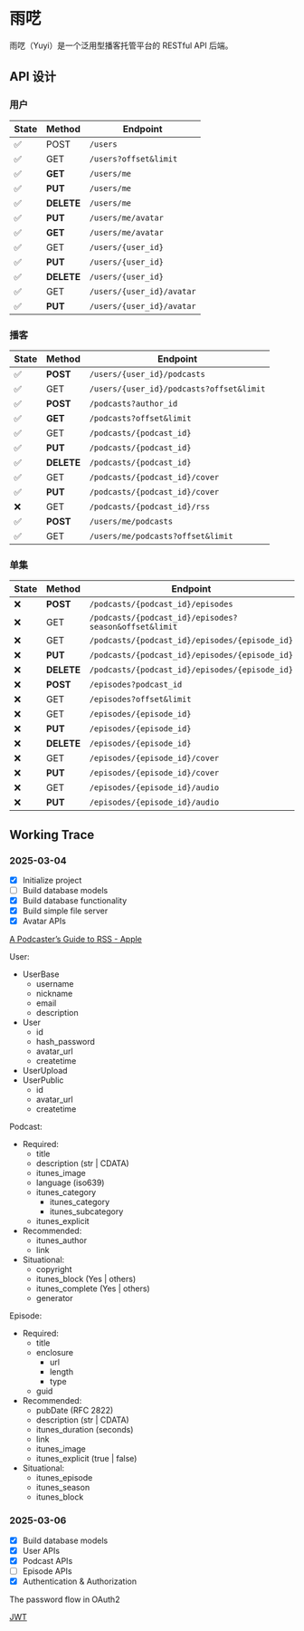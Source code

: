 # 雨呓

雨呓（Yuyi）是一个泛用型播客托管平台的 RESTful API 后端。

## API 设计

### 用户

State   | Method      | Endpoint
--------|-------------|-----
✅      | POST        | `/users`
✅      | GET         | `/users?offset&limit`
✅      | **GET**     | `/users/me`
✅      | **PUT**     | `/users/me`
✅      | **DELETE**  | `/users/me`
✅      | **PUT**     | `/users/me/avatar`
✅      | **GET**     | `/users/me/avatar`
✅      | GET         | `/users/{user_id}`
✅      | **PUT**     | `/users/{user_id}`
✅      | **DELETE**  | `/users/{user_id}`
✅      | GET         | `/users/{user_id}/avatar`
✅      | **PUT**     | `/users/{user_id}/avatar`

### 播客

State   | Method      | Endpoint
--------|-------------|-----
✅      | **POST**    | `/users/{user_id}/podcasts`
✅      | GET         | `/users/{user_id}/podcasts?offset&limit`
✅      | **POST**    | `/podcasts?author_id`
✅      | **GET**     | `/podcasts?offset&limit`
✅      | GET         | `/podcasts/{podcast_id}`
✅      | **PUT**     | `/podcasts/{podcast_id}`
✅      | **DELETE**  | `/podcasts/{podcast_id}`
✅      | GET         | `/podcasts/{podcast_id}/cover`
✅      | **PUT**     | `/podcasts/{podcast_id}/cover`
❌      | GET         | `/podcasts/{podcast_id}/rss`
✅      | **POST**    | `/users/me/podcasts`
✅      | GET         | `/users/me/podcasts?offset&limit`

### 单集

State   | Method      | Endpoint
--------|-------------|-----
❌      | **POST**    | `/podcasts/{podcast_id}/episodes`
❌      | GET         | `/podcasts/{podcast_id}/episodes?season&offset&limit`
❌      | GET         | `/podcasts/{podcast_id}/episodes/{episode_id}`
❌      | **PUT**     | `/podcasts/{podcast_id}/episodes/{episode_id}`
❌      | **DELETE**  | `/podcasts/{podcast_id}/episodes/{episode_id}`
❌      | **POST**    | `/episodes?podcast_id`
❌      | GET         | `/episodes?offset&limit`
❌      | GET         | `/episodes/{episode_id}`
❌      | **PUT**     | `/episodes/{episode_id}`
❌      | **DELETE**  | `/episodes/{episode_id}`
❌      | GET         | `/episodes/{episode_id}/cover`
❌      | **PUT**     | `/episodes/{episode_id}/cover`
❌      | GET         | `/episodes/{episode_id}/audio`
❌      | **PUT**     | `/episodes/{episode_id}/audio`

## Working Trace

### 2025-03-04

- [x] Initialize project
- [ ] Build database models
- [x] Build database functionality
- [x] Build simple file server
- [x] Avatar APIs

[A Podcaster’s Guide to RSS - Apple](https://help.apple.com/itc/podcasts_connect/)

User:

- UserBase
    - username
    - nickname 
    - email
    - description
- User
    - id
    - hash_password
    - avatar_url
    - createtime
- UserUpload
- UserPublic
    - id
    - avatar_url
    - createtime

Podcast:

- Required:
    - title
    - description (str | CDATA)
    - itunes_image
    - language (iso639)
    - itunes_category
        - itunes_category
        - itunes_subcategory
    - itunes_explicit
- Recommended:
    - itunes_author
    - link
- Situational:
    - copyright
    - itunes_block (Yes | others)
    - itunes_complete (Yes | others)
    - generator

Episode:

- Required:
    - title
    - enclosure
        - url
        - length
        - type
    - guid
- Recommended:
    - pubDate (RFC 2822)
    - description (str | CDATA)
    - itunes_duration (seconds)
    - link
    - itunes_image
    - itunes_explicit (true | false)
- Situational:
    - itunes_episode
    - itunes_season
    - itunes_block

### 2025-03-06

- [x] Build database models
- [x] User APIs
- [x] Podcast APIs
- [ ] Episode APIs
- [x] Authentication & Authorization

The password flow in OAuth2

[JWT](https://jwt.io/)

